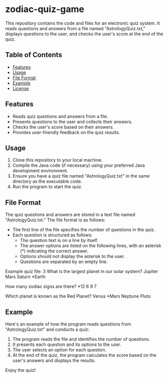 # zodiac-quiz-game

This repository contains the code and files for an electronic quiz system. It reads questions and answers from a file named "AstrologyQuiz.txt," displays questions to the user, and checks the user's score at the end of the quiz.

## Table of Contents
- [Features](#features)
- [Usage](#usage)
- [File Format](#file-format)
- [Example](#example)
- [License](#license)

## Features

- Reads quiz questions and answers from a file.
- Presents questions to the user and collects their answers.
- Checks the user's score based on their answers.
- Provides user-friendly feedback on the quiz results.

## Usage

1. Clone this repository to your local machine.
2. Compile the Java code (if necessary) using your preferred Java development environment.
3. Ensure you have a quiz file named "AstrologyQuiz.txt" in the same directory as the executable code.
4. Run the program to start the quiz.

## File Format

The quiz questions and answers are stored in a text file named "AstrologyQuiz.txt." The file format is as follows:

- The first line of the file specifies the number of questions in the quiz.
- Each question is structured as follows:
  - The question text is on a line by itself.
  - The answer options are listed on the following lines, with an asterisk (*) indicating the correct answer.
  - Options should not display the asterisk to the user.
  - Questions are separated by an empty line.

Example quiz file:
3
What is the largest planet in our solar system?
Jupiter
Mars
Saturn
*Earth

How many zodiac signs are there?
*12
6
9
7

Which planet is known as the Red Planet?
Venus
*Mars
Neptune
Pluto

## Example

Here's an example of how the program reads questions from "AstrologyQuiz.txt" and conducts a quiz:

1. The program reads the file and identifies the number of questions.
2. It presents each question and its options to the user.
3. The user selects an option for each question.
4. At the end of the quiz, the program calculates the score based on the user's answers and displays the results.

Enjoy the quiz!
